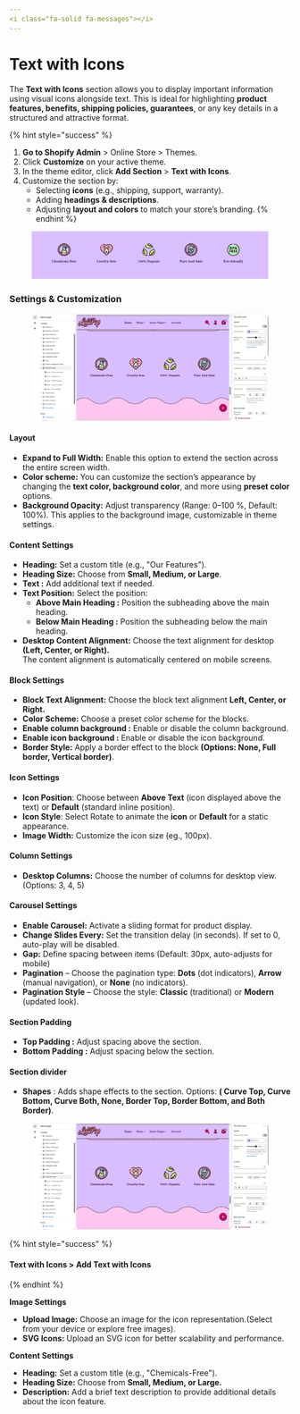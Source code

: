 ```yaml
---
<i class="fa-solid fa-messages"></i>
---
```


# Text with Icons

The **Text with Icons** section allows you to display important information using visual icons alongside text. This is ideal for highlighting **product features, benefits, shipping policies, guarantees**, or any key details in a structured and attractive format.

{% hint style="success" %}
1. **Go to Shopify Admin** > Online Store > Themes.
2. Click **Customize** on your active theme.
3. In the theme editor, click **Add Section** > **Text with Icons**.
4. Customize the section by:
   * Selecting **icons** (e.g., shipping, support, warranty).
   * Adding **headings & descriptions**.
   * Adjusting **layout and colors** to match your store’s branding.
{% endhint %}

<figure><img src="../.gitbook/assets/text_icons-01.jpg" alt=""><figcaption></figcaption></figure>

### **Settings & Customization**

<figure><img src="../.gitbook/assets/text-with-icon.png" alt=""><figcaption></figcaption></figure>

#### **Layout**

* **Expand to Full Width:** Enable this option to extend the section across the entire screen width.
* **Color scheme:** You can customize the section’s appearance by changing the **text color, background color**, and more using **preset color** options.
* **Background Opacity:** Adjust transparency (Range: 0–100 %, Default: 100%). This applies to the background image, customizable in theme settings.

#### **Content Settings**

* **Heading:** Set a custom title (e.g., "Our Features").
* **Heading Size:** Choose from **Small, Medium, or Large**.
* **Text :** Add additional text if needed.
* **Text Position:** Select the position:
  * **Above Main Heading :** Position the subheading above the main heading.
  * **Below Main Heading :** Position the subheading below the main heading.
* **Desktop Content Alignment:** Choose the text alignment for desktop **(Left, Center, or Right).**\
  The content alignment is automatically centered on mobile screens.

#### **Block Settings**

* **Block Text Alignment:** Choose the block text alignment **Left, Center, or Right.**
* **Color Scheme:** Choose a preset color scheme for the blocks.
* **Enable column background :** Enable or disable the column background.
* **Enable icon background :**  Enable or disable the icon background.
* **Border Style:** Apply a border effect to the block **(Options: None, Full border, Vertical border)**.

#### **Icon Settings**

* **Icon Position**: Choose between **Above Text** (icon displayed above the text) or **Default** (standard inline position).&#x20;
* **Icon Style**: Select Rotate to animate the **icon** or **Default** for a static appearance.
* **Image Width:** Customize the icon size (eg., 100px).

#### **Column Settings**

* **Desktop Columns:** Choose the number of columns for desktop view. (Options: 3, 4, 5)

#### **Carousel Settings**

* **Enable Carousel:** Activate a sliding format for product display.
* **Change Slides Every:** Set the transition delay (in seconds). If set to 0, auto-play will be disabled.
* **Gap:** Define spacing between items (Default: 30px, auto-adjusts for mobile)
* **Pagination** – Choose the pagination type: **Dots** (dot indicators), **Arrow** (manual navigation), or **None** (no indicators).
* **Pagination Style** – Choose the style: **Classic** (traditional) or **Modern** (updated look).

#### **Section Padding**

* **Top Padding :** Adjust spacing above the section.
  &#x20;
* **Bottom Padding :** Adjust spacing below the section.

#### Section divider

* **Shapes** : Adds shape effects to the section. Options: **( Curve Top, Curve Bottom, Curve Both, None, Border Top, Border Bottom, and Both Border)**.

<figure><img src="../.gitbook/assets/text-with-icon (1).png" alt=""><figcaption></figcaption></figure>

{% hint style="success" %}
#### **Text with Icons > Add Text with Icons**
{% endhint %}

**Image Settings**

* **Upload Image:** Choose an image for the icon representation.(Select from your device or explore free images).
* **SVG Icons:** Upload an SVG icon for better scalability and performance.

**Content Settings**

* **Heading:** Set a custom title (e.g., "Chemicals-Free").
* **Heading Size:** Choose from **Small, Medium, or Large.**
* **Description:** Add a brief text description to provide additional details about the icon feature.
